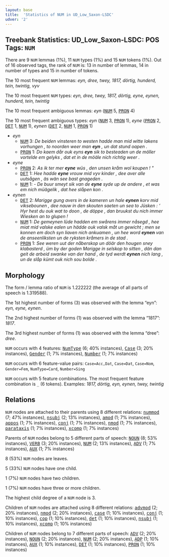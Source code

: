 ```yaml
---
layout: base
title:  'Statistics of NUM in UD_Low_Saxon-LSDC'
udver: '2'
---
```


## Treebank Statistics: UD_Low_Saxon-LSDC: POS Tags: `NUM`

There are 9 `NUM` lemmas (1%), 11 `NUM` types (1%) and 15 `NUM` tokens (1%).
Out of 16 observed tags, the rank of `NUM` is: 13 in number of lemmas, 14 in number of types and 15 in number of tokens.

The 10 most frequent `NUM` lemmas: <em>eyn, dree, twey, 1817, dörtig, hunderd, tein, twintig, vyv</em>

The 10 most frequent `NUM` types:  <em>eyn, dree, twey, 1817, dörtig, eyne, eynen, hunderd, tein, twintig</em>

The 10 most frequent ambiguous lemmas: <em>eyn</em> (<tt><a href="nds_lsdc-pos-NUM.html">NUM</a></tt> 5, <tt><a href="nds_lsdc-pos-PRON.html">PRON</a></tt> 4)

The 10 most frequent ambiguous types:  <em>eyn</em> (<tt><a href="nds_lsdc-pos-NUM.html">NUM</a></tt> 3, <tt><a href="nds_lsdc-pos-PRON.html">PRON</a></tt> 1), <em>eyne</em> (<tt><a href="nds_lsdc-pos-PRON.html">PRON</a></tt> 2, <tt><a href="nds_lsdc-pos-DET.html">DET</a></tt> 1, <tt><a href="nds_lsdc-pos-NUM.html">NUM</a></tt> 1), <em>eynen</em> (<tt><a href="nds_lsdc-pos-DET.html">DET</a></tt> 2, <tt><a href="nds_lsdc-pos-NUM.html">NUM</a></tt> 1, <tt><a href="nds_lsdc-pos-PRON.html">PRON</a></tt> 1)


* <em>eyn</em>
  * <tt><a href="nds_lsdc-pos-NUM.html">NUM</a></tt> 3: <em>De beiden vinsteren to westen hadde man mid witte lakens vorhungen , to noorden weer man <b>eyn</b> , un dat stund oapen .</em>
  * <tt><a href="nds_lsdc-pos-PRON.html">PRON</a></tt> 1: <em>Do kaem dår ouk eyns <b>eyn</b> sik to besteaden un de möller vortelde em gelyks , dat et in de möäle nich richtig weer .</em>
* <em>eyne</em>
  * <tt><a href="nds_lsdc-pos-PRON.html">PRON</a></tt> 2: <em>As ik ter mer <b>eyne</b> wüs , den unsen kråm wol koupen ! "</em>
  * <tt><a href="nds_lsdc-pos-DET.html">DET</a></tt> 1: <em>Hee hadde <b>eyne</b> vrouw mid vyv kinder , dee aver alle uutsågen , äs wän see bast gnageden .</em>
  * <tt><a href="nds_lsdc-pos-NUM.html">NUM</a></tt> 1: <em>- De buur smeyt sik van de <b>eyne</b> syde up de andere , et was em nich müägelik , dat hee slåpen kon .</em>
* <em>eynen</em>
  * <tt><a href="nds_lsdc-pos-DET.html">DET</a></tt> 2: <em>Marigge gung avers in de kameren un hale <b>eynen</b> korv mid viksebounen , dee nauw in den skouten saeten un sea to Jüsken : ‘ Hyr hest du ouk wat to doon , de döppe , dan bruukst du nich immer Wiesken an to glupen !</em>
  * <tt><a href="nds_lsdc-pos-NUM.html">NUM</a></tt> 1: <em>De gemeynen lüde hadden em swårens immer nåsegd , hee miat mid valske ealen un hädde ouk valsk måt un gewicht ; men se konnen em doch syn liaven nich ankuamen , un hee word <b>eynen</b> van de anseenliksten un de ryksten kråmers in de stad .</em>
  * <tt><a href="nds_lsdc-pos-PRON.html">PRON</a></tt> 1: <em>See weren uut der nåberskop un döär den hougen sney klabasterd , üm by der goden Marigge in selskop to sitten , dän dan geit de arbeid swanke van der hand , de tyd werdt <b>eynen</b> nich lang , un de slåp kümt ouk nich sou bolde .</em>

## Morphology

The form / lemma ratio of `NUM` is 1.222222 (the average of all parts of speech is 1.319588).

The 1st highest number of forms (3) was observed with the lemma “eyn”: <em>eyn, eyne, eynen</em>.

The 2nd highest number of forms (1) was observed with the lemma “1817”: <em>1817</em>.

The 3rd highest number of forms (1) was observed with the lemma “dree”: <em>dree</em>.

`NUM` occurs with 4 features: <tt><a href="nds_lsdc-feat-NumType.html">NumType</a></tt> (6; 40% instances), <tt><a href="nds_lsdc-feat-Case.html">Case</a></tt> (3; 20% instances), <tt><a href="nds_lsdc-feat-Gender.html">Gender</a></tt> (1; 7% instances), <tt><a href="nds_lsdc-feat-Number.html">Number</a></tt> (1; 7% instances)

`NUM` occurs with 6 feature-value pairs: `Case=Acc,Dat`, `Case=Dat`, `Case=Nom`, `Gender=Fem`, `NumType=Card`, `Number=Sing`

`NUM` occurs with 5 feature combinations.
The most frequent feature combination is `_` (6 tokens).
Examples: <em>1817, dörtig, eyn, eynen, twey, twintig</em>


## Relations

`NUM` nodes are attached to their parents using 8 different relations: <tt><a href="nds_lsdc-dep-nummod.html">nummod</a></tt> (7; 47% instances), <tt><a href="nds_lsdc-dep-nsubj.html">nsubj</a></tt> (2; 13% instances), <tt><a href="nds_lsdc-dep-amod.html">amod</a></tt> (1; 7% instances), <tt><a href="nds_lsdc-dep-appos.html">appos</a></tt> (1; 7% instances), <tt><a href="nds_lsdc-dep-conj.html">conj</a></tt> (1; 7% instances), <tt><a href="nds_lsdc-dep-nmod.html">nmod</a></tt> (1; 7% instances), <tt><a href="nds_lsdc-dep-parataxis.html">parataxis</a></tt> (1; 7% instances), <tt><a href="nds_lsdc-dep-xcomp.html">xcomp</a></tt> (1; 7% instances)

Parents of `NUM` nodes belong to 5 different parts of speech: <tt><a href="nds_lsdc-pos-NOUN.html">NOUN</a></tt> (8; 53% instances), <tt><a href="nds_lsdc-pos-VERB.html">VERB</a></tt> (3; 20% instances), <tt><a href="nds_lsdc-pos-NUM.html">NUM</a></tt> (2; 13% instances), <tt><a href="nds_lsdc-pos-ADV.html">ADV</a></tt> (1; 7% instances), <tt><a href="nds_lsdc-pos-AUX.html">AUX</a></tt> (1; 7% instances)

8 (53%) `NUM` nodes are leaves.

5 (33%) `NUM` nodes have one child.

1 (7%) `NUM` nodes have two children.

1 (7%) `NUM` nodes have three or more children.

The highest child degree of a `NUM` node is 3.

Children of `NUM` nodes are attached using 8 different relations: <tt><a href="nds_lsdc-dep-advmod.html">advmod</a></tt> (2; 20% instances), <tt><a href="nds_lsdc-dep-nmod.html">nmod</a></tt> (2; 20% instances), <tt><a href="nds_lsdc-dep-case.html">case</a></tt> (1; 10% instances), <tt><a href="nds_lsdc-dep-conj.html">conj</a></tt> (1; 10% instances), <tt><a href="nds_lsdc-dep-cop.html">cop</a></tt> (1; 10% instances), <tt><a href="nds_lsdc-dep-det.html">det</a></tt> (1; 10% instances), <tt><a href="nds_lsdc-dep-nsubj.html">nsubj</a></tt> (1; 10% instances), <tt><a href="nds_lsdc-dep-xcomp.html">xcomp</a></tt> (1; 10% instances)

Children of `NUM` nodes belong to 7 different parts of speech: <tt><a href="nds_lsdc-pos-ADV.html">ADV</a></tt> (2; 20% instances), <tt><a href="nds_lsdc-pos-NOUN.html">NOUN</a></tt> (2; 20% instances), <tt><a href="nds_lsdc-pos-NUM.html">NUM</a></tt> (2; 20% instances), <tt><a href="nds_lsdc-pos-ADP.html">ADP</a></tt> (1; 10% instances), <tt><a href="nds_lsdc-pos-AUX.html">AUX</a></tt> (1; 10% instances), <tt><a href="nds_lsdc-pos-DET.html">DET</a></tt> (1; 10% instances), <tt><a href="nds_lsdc-pos-PRON.html">PRON</a></tt> (1; 10% instances)

